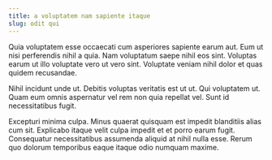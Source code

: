 ```yaml
---
title: a voluptatem nam sapiente itaque
slug: odit qui
---
```


Quia voluptatem esse occaecati cum asperiores sapiente earum aut. Eum ut nisi perferendis nihil a quia. Nam voluptatum saepe nihil eos sint. Voluptas earum ut illo voluptate vero ut vero sint. Voluptate veniam nihil dolor et quas quidem recusandae.

Nihil incidunt unde ut. Debitis voluptas veritatis est ut ut. Qui voluptatem ut. Quam eum omnis aspernatur vel rem non quia repellat vel. Sunt id necessitatibus fugit.

Excepturi minima culpa. Minus quaerat quisquam est impedit blanditiis alias cum sit. Explicabo itaque velit culpa impedit et et porro earum fugit. Consequatur necessitatibus assumenda aliquid at nihil nulla esse. Rerum quo dolorum temporibus eaque itaque odio numquam maxime.
